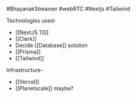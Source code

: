 #BhayanakStreamer #webRTC #Nextjs #Tailwind 

Technologies used-
- [[NextJS 13]]
- [[Clerk]]
- Decide [[Database]] solution
- [[Prisma]]
- [[Tailwind]]

Infrastructure-
- [[Vercel]]
- [[Planetscale]] maybe?